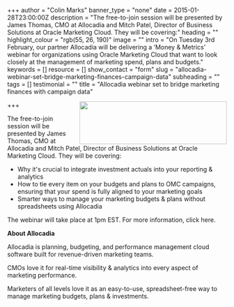 +++
author = "Colin Marks"
banner_type = "none"
date = 2015-01-28T23:00:00Z
description = "The free-to-join session will be presented by James Thomas, CMO at Allocadia and Mitch Patel, Director of Business Solutions at Oracle Marketing Cloud. They will be covering:"
heading = ""
highlight_colour = "rgb(55, 26, 190)"
image = ""
intro = "On Tuesday 3rd February, our partner Allocadia will be delivering a ‘Money & Metrics’ webinar for organizations using Oracle Marketing Cloud that want to look closely at the management of marketing spend, plans and budgets."
keywords = []
resource = []
show_contact = "form"
slug = "allocadia-webinar-set-bridge-marketing-finances-campaign-data"
subheading = ""
tags = []
testimonial = ""
title = "Allocadia webinar set to bridge marketing finances with campaign data"

+++
<img style="float: right; margin-top: 0; margin-left: 10px;" src="https://crmtdigital.com/sites/default/files/Allocadia.jpg" alt="" width="338" height="98">

The free-to-join session will be presented by James Thomas, CMO at Allocadia and Mitch Patel, Director of Business Solutions at Oracle Marketing Cloud. They will be covering:

* Why it's crucial to integrate investment actuals into your reporting & analytics
* How to tie every item on your budgets and plans to OMC campaigns, ensuring that your spend is fully aligned to your marketing goals
* Smarter ways to manage your marketing budgets & plans without spreadsheets using Allocadia

The webinar will take place at 1pm EST. For more information, click here.

**About Allocadia**

Allocadia is planning, budgeting, and performance management cloud software built for revenue-driven marketing teams.

CMOs love it for real-time visibility & analytics into every aspect of marketing performance.

Marketers of all levels love it as an easy-to-use, spreadsheet-free way to manage marketing budgets, plans & investments.